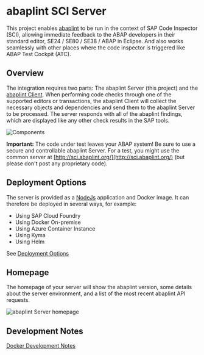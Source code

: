 # abaplint SCI Server

This project enables [abaplint](https://abaplint.org) to be run in the context of SAP Code Inspector (SCI), allowing immediate feedback to the ABAP developers in their standard editor, SE24 / SE80 / SE38 / ABAP in Eclipse. And also works seamlessly with other places where the code inspector is triggered like ABAP Test Cockpit (ATC).

## Overview

The integration requires two parts: The abaplint Server (this project) and the [abaplint Client](https://github.com/abaplint/abaplint-sci-client). When performing code checks through one of the supported editors or transactions, the abaplint Client will collect the necessary objects and dependencies and send them to the abaplint Server to be processed. The server responds with all of the abaplint findings, which are displayed like any other check results in the SAP tools.

![Components](http://www.plantuml.com/plantuml/proxy?cache=no&src=https://raw.githubusercontent.com/abaplint/abaplint-sci-server/master/docs/components.iuml)

**Important:** The code under test leaves your ABAP system! Be sure to use a secure and controllable abaplint Server. For a test, you might use the common server at [http://sci.abaplint.org/](http://sci.abaplint.org/) (but please don't post any proprietary code).

## Deployment Options

The server is provided as a [NodeJs](https://nodejs.org) application and Docker image. It can therefore be deployed in several ways, for example:
- Using SAP Cloud Foundry
- Using Docker On-premise
- Using Azure Container Instance
- Using Kyma
- Using Helm

See [Deployment Options](./docs/deployment.md)

## Homepage

The homepage of your server will show the abaplint version, some details about the server environment, and a list of the most recent
abaplint API requests.

![abaplint Server homepage](./docs/abaplint-server.png)

## Development Notes

[Docker Development Notes](./docs/dev-notes.md)
